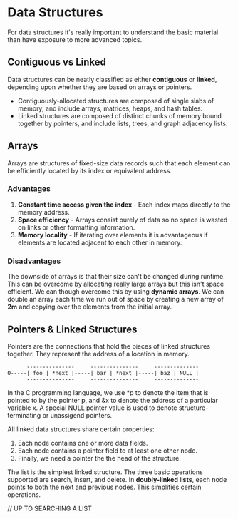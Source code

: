 # Data Structures

For data structures it's really important to understand the basic material than have exposure to more advanced topics.

## Contiguous vs Linked

Data structures can be neatly classified as either __contiguous__ or __linked__, depending upon whether they are based on arrays or pointers.
- Contiguously-allocated structures are composed of single slabs of memory, and include arrays, matrices, heaps, and hash tables.
- Linked structures are composed of distinct chunks of memory bound together by pointers, and include lists, trees, and graph adjacency lists.

## Arrays

Arrays are structures of fixed-size data records such that each element can be efficiently located by its index or equivalent address.

### Advantages

1. **Constant time access given the index** - Each index maps directly to the memory address.
2. **Space efficiency** - Arrays consist purely of data so no space is wasted on links or other formatting information.
3. **Memory locality** - If iterating over elements it is advantageous if elements are located adjacent to each other in memory.

### Disadvantages

The downside of arrays is that their size can't be changed during runtime. This can be overcome by allocating really large arrays but this isn't space efficient.
  We can though overcome this by using __dynamic arrays__. We can double an array each time we run out of space by creating a new array of __2m__ and copying over the elements from the initial array.

## Pointers & Linked Structures

Pointers are the connections that hold the pieces of linked structures together. They represent the address of a location in memory.

```
      ---------------     ---------------     --------------
O-----| foo | *next |-----| bar | *next |-----| baz | NULL |
      ---------------     ---------------     --------------
```

In the C programming language, we use *p to denote the item that is pointed to by the pointer p, and &x to denote the address of a particular variable x. A special NULL pointer value is used to denote structure-terminating or unassigend pointers.

All linked data structures share certain properties:

1. Each node contains one or more data fields.
2. Each node contains a pointer field to at least one other node.
3. Finally, we need a pointer the the head of the structure.

The list is the simplest linked structure. The three basic operations supported are search, insert, and delete. In __doubly-linked lists__, each node points to both the next and previous nodes. This simplifies certain operations.

// UP TO SEARCHING A LIST
